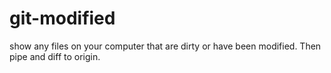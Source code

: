 # git-modified
show any files on your computer that are dirty or have been modified. Then pipe and diff to origin.
